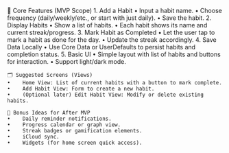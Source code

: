 🧱 Core Features (MVP Scope)
    1.    Add a Habit
    •    Input a habit name.
    •    Choose frequency (daily/weekly/etc., or start with just daily).
    •    Save the habit.
    2.    Display Habits
    •    Show a list of habits.
    •    Each habit shows its name and current streak/progress.
    3.    Mark Habit as Completed
    •    Let the user tap to mark a habit as done for the day.
    •    Update the streak accordingly.
    4.    Save Data Locally
    •    Use Core Data or UserDefaults to persist habits and completion status.
    5.    Basic UI
    •    Simple layout with list of habits and buttons for interaction.
    •    Support light/dark mode.
    
    
    
    🗂️ Suggested Screens (Views)
    •    Home View: List of current habits with a button to mark complete.
    •    Add Habit View: Form to create a new habit.
    •    (Optional later) Edit Habit View: Modify or delete existing habits.
    
    🔄 Bonus Ideas for After MVP
    •    Daily reminder notifications.
    •    Progress calendar or graph view.
    •    Streak badges or gamification elements.
    •    iCloud sync.
    •    Widgets (for home screen quick access).
    
    
